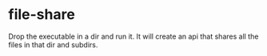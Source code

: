 # file-share
Drop the executable in a dir and run it. It will create an api that shares all the files in that dir and subdirs.

